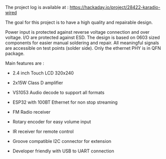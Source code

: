 The project log is available at : https://hackaday.io/project/28422-karadio-wired

The goal for this project is to have a high quality and repairable design. 

Power input is protected against reverse voltage connection and over voltage. I/O are protected against ESD. The design is based on 0603 sized components for easier manual soldering and repair. All meaningful signals are accessible on test points (solder side). Only the ethernet PHY is in QFN package.

Main features are :

- 2.4 inch Touch LCD 320x240

- 2x15W Class D amplifier

- VS1053 Audio decode to support all formats

- ESP32 with 100BT Ethernet for non stop streaming

- FM Radio receiver

- Rotary encoder for easy volume input

- IR receiver for remote control

- Groove compatible I2C connector for extension

- Developer friendly  with USB to UART connection
